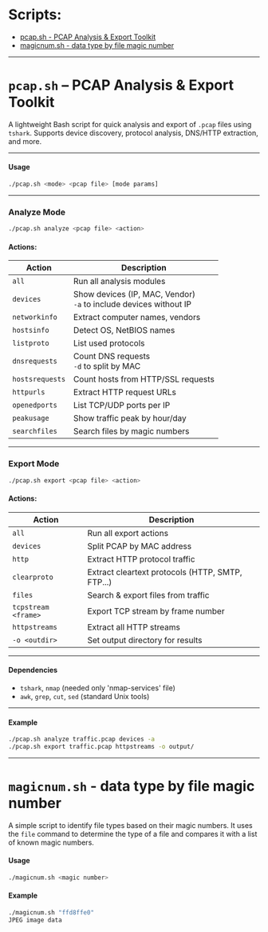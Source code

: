 # Scripts:
- [pcap.sh - PCAP Analysis & Export Toolkit](#pcapsh--pcap-analysis--export-toolkit)
- [magicnum.sh - data type by file magic number](#magicnumsh---data-type-by-file-magic-number)

---

# `pcap.sh` – PCAP Analysis & Export Toolkit

A lightweight Bash script for quick analysis and export of `.pcap` files using `tshark`. Supports device discovery, protocol analysis, DNS/HTTP extraction, and more.

---

#### Usage

```bash
./pcap.sh <mode> <pcap file> [mode params]
```

---

### Analyze Mode

```bash
./pcap.sh analyze <pcap file> <action>
```

#### Actions:
| Action         | Description                                     |
|----------------|-------------------------------------------------|
| `all`          | Run all analysis modules                        |
| `devices`      | Show devices (IP, MAC, Vendor) <br> `-a` to include devices without IP |
| `networkinfo`  | Extract computer names, vendors                 |
| `hostsinfo`    | Detect OS, NetBIOS names                        |
| `listproto`    | List used protocols                             |
| `dnsrequests`  | Count DNS requests <br> `-d` to split by MAC    |
| `hostsrequests`| Count hosts from HTTP/SSL requests             |
| `httpurls`     | Extract HTTP request URLs                       |
| `openedports`  | List TCP/UDP ports per IP                       |
| `peakusage`    | Show traffic peak by hour/day                   |
| `searchfiles`  | Search files by magic numbers                   |

---

### Export Mode

```bash
./pcap.sh export <pcap file> <action>
```

#### Actions:
| Action         | Description                                     |
|----------------|-------------------------------------------------|
| `all`          | Run all export actions                          |
| `devices`      | Split PCAP by MAC address                       |
| `http`         | Extract HTTP protocol traffic                   |
| `clearproto`   | Extract cleartext protocols (HTTP, SMTP, FTP...)|
| `files`        | Search & export files from traffic              |
| `tcpstream <frame>` | Export TCP stream by frame number         |
| `httpstreams`  | Extract all HTTP streams                        |
| `-o <outdir>`  | Set output directory for results                |

---

#### Dependencies
- `tshark`, `nmap` (needed only 'nmap-services' file)
- `awk`, `grep`, `cut`, `sed` (standard Unix tools)

---

#### Example
```bash
./pcap.sh analyze traffic.pcap devices -a
./pcap.sh export traffic.pcap httpstreams -o output/
```
---

# `magicnum.sh` - data type by file magic number
A simple script to identify file types based on their magic numbers. It uses the `file` command to determine the type of a file and compares it with a list of known magic numbers.

#### Usage
```bash
./magicnum.sh <magic number>
```

#### Example
```bash
./magicnum.sh "ffd8ffe0"
JPEG image data
```